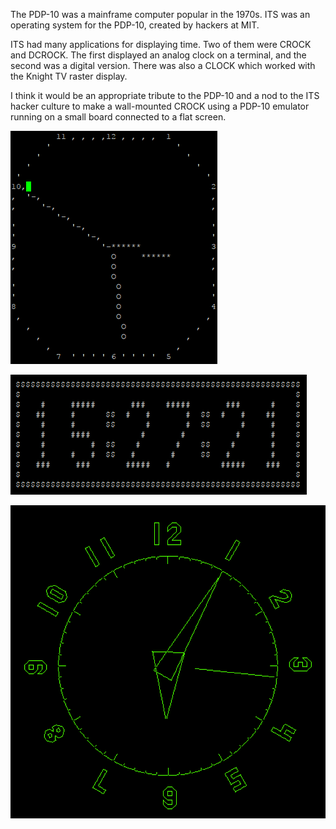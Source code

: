 The PDP-10 was a mainframe computer popular in the 1970s.  ITS was an
operating system for the PDP-10, created by hackers at MIT.

ITS had many applications for displaying time.  Two of them were CROCK
and DCROCK.  The first displayed an analog clock on a terminal, and
the second was a digital version.  There was also a CLOCK which worked
with the Knight TV raster display.

I think it would be an appropriate tribute to the PDP-10 and a nod to
the ITS hacker culture to make a wall-mounted CROCK using a PDP-10
emulator running on a small board connected to a flat screen.

![CROCK](crock.png)

![DCROCK](dcrock.png)

![CLOCK](clock.png)
